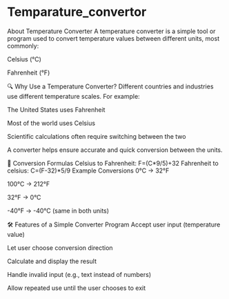 # Temparature_convertor
 About Temperature Converter
A temperature converter is a simple tool or program used to convert temperature values between different units, most commonly:

Celsius (°C)

Fahrenheit (°F)

🔍 Why Use a Temperature Converter?
Different countries and industries use different temperature scales. For example:

The United States uses Fahrenheit

Most of the world uses Celsius

Scientific calculations often require switching between the two

A converter helps ensure accurate and quick conversion between the units.

🔁 Conversion Formulas
Celsius to Fahrenheit:
F=(C*9/5)+32
Fahrenheit to celsius:
C=(F-32)*5/9
 Example Conversions
0°C → 32°F

100°C → 212°F

32°F → 0°C

-40°F → -40°C (same in both units)

🛠️ Features of a Simple Converter Program
Accept user input (temperature value)

Let user choose conversion direction

Calculate and display the result

Handle invalid input (e.g., text instead of numbers)

Allow repeated use until the user chooses to exit
